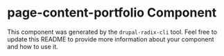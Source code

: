 # page-content-portfolio Component

This component was generated by the `drupal-radix-cli` tool. Feel free to update this README to provide more information about your component and how to use it.